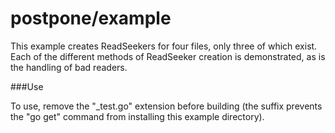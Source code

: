 postpone/example
================

This example creates ReadSeekers for four files, only three of which exist. Each of the different methods of ReadSeeker creation is demonstrated, as is the handling of bad readers.

###Use

To use, remove the "_test.go" extension before building (the suffix prevents the "go get" command from installing this example directory).